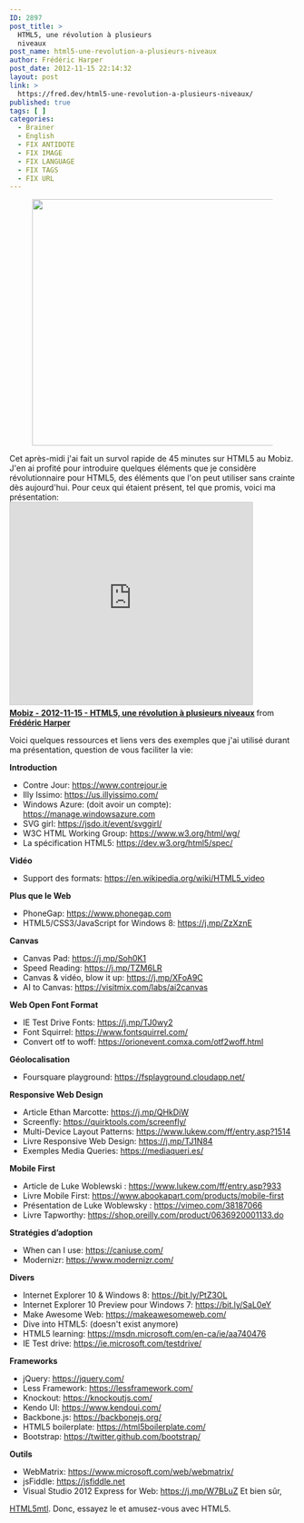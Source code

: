 ```yaml
---
ID: 2897
post_title: >
  HTML5, une révolution à plusieurs
  niveaux
post_name: html5-une-revolution-a-plusieurs-niveaux
author: Frédéric Harper
post_date: 2012-11-15 22:14:32
layout: post
link: >
  https://fred.dev/html5-une-revolution-a-plusieurs-niveaux/
published: true
tags: [ ]
categories:
  - Brainer
  - English
  - FIX ANTIDOTE
  - FIX IMAGE
  - FIX LANGUAGE
  - FIX TAGS
  - FIX URL
---
```

<figure><img title="Print" src="http://fred.dev/wp-content/uploads/2012/11/mobiz.jpg" alt="" width="1755" height="434" /></figure> Cet après-midi j'ai fait un survol rapide de 45 minutes sur HTML5 au Mobiz. J'en ai profité pour introduire quelques éléments que je considère révolutionnaire pour HTML5, des éléments que l'on peut utiliser sans crainte dès aujourd'hui. Pour ceux qui étaient présent, tel que promis, voici ma présentation: <div class="embed rich SlideShare">
  <iframe style="border: 1px solid #CCC; border-width: 1px; margin-bottom: 5px; max-width: 100%;" src="https://www.slideshare.net/slideshow/embed_code/key/CAhO8YUp5eRX1C" width="427" height="356" frameborder="0" marginwidth="0" marginheight="0" scrolling="no" allowfullscreen="allowfullscreen"> </iframe> <div style="margin-bottom: 5px;">
    <strong> <a title="Mobiz - 2012-11-15 - HTML5, une révolution à plusieurs niveaux" href="https://www.slideshare.net/fredericharper/mobiz-20121115-html5-une-rvolution-plusieurs-niveaux" target="_blank" rel="noopener noreferrer">Mobiz - 2012-11-15 - HTML5, une révolution à plusieurs niveaux</a> </strong> from <strong><a href="https://www.slideshare.net/fredericharper" target="_blank" rel="noopener noreferrer">Frédéric Harper</a></strong>
  </div>
</div>

<p style="text-align: left;">
  Voici quelques ressources et liens vers des exemples que j'ai utilisé durant ma présentation, question de vous faciliter la vie:
</p>

**Introduction** 
*   Contre Jour: <a href="https://www.contrejour.ie" target="_blank" rel="noopener noreferrer">https://www.contrejour.ie</a>
*   Illy Issimo: <a href="https://us.illyissimo.com/" target="_blank" rel="noopener noreferrer">https://us.illyissimo.com/</a>
*   Windows Azure: (doit avoir un compte): <a href="https://manage.windowsazure.com" target="_blank" rel="noopener noreferrer">https://manage.windowsazure.com</a>
*   SVG girl: <a href="https://jsdo.it/event/svggirl/" target="_blank" rel="noopener noreferrer">https://jsdo.it/event/svggirl/</a>
*   W3C HTML Working Group: <a href="https://www.w3.org/groups/wg/htmlwg" target="_blank" rel="noopener noreferrer">https://www.w3.org/html/wg/</a>
*   La spécification HTML5: <a href="https://dev.w3.org/html5/spec/" target="_blank" rel="noopener noreferrer">https://dev.w3.org/html5/spec/</a>

**Vidéo** 
*   Support des formats: <a href="https://en.wikipedia.org/wiki/HTML5_video" target="_blank" rel="noopener noreferrer">https://en.wikipedia.org/wiki/HTML5_video</a>

**Plus que le Web** 
*   PhoneGap: <a href="https://www.phonegap.com" target="_blank" rel="noopener noreferrer">https://www.phonegap.com</a>
*   HTML5/CSS3/JavaScript for Windows 8: <a href="https://j.mp/ZzXznE" target="_blank" rel="noopener noreferrer">https://j.mp/ZzXznE</a>

**Canvas** 
*   Canvas Pad: <a href="https://j.mp/Soh0K1" target="_blank" rel="noopener noreferrer">https://j.mp/Soh0K1</a>
*   Speed Reading: <a href="https://j.mp/TZM6LR" target="_blank" rel="noopener noreferrer">https://j.mp/TZM6LR</a>
*   Canvas & vidéo, blow it up: <a href="https://j.mp/XFoA9C" target="_blank" rel="noopener noreferrer">https://j.mp/XFoA9C</a>
*   AI to Canvas: <a href="https://visitmix.com/labs/ai2canvas" target="_blank" rel="noopener noreferrer">https://visitmix.com/labs/ai2canvas</a>

**Web Open Font Format** 
*   IE Test Drive Fonts: <a href="https://j.mp/TJ0wy2" target="_blank" rel="noopener noreferrer">https://j.mp/TJ0wy2</a>
*   Font Squirrel: <a href="https://www.fontsquirrel.com/" target="_blank" rel="noopener noreferrer">https://www.fontsquirrel.com/</a>
*   Convert otf to woff: <a href="https://orionevent.comxa.com/otf2woff.html" target="_blank" rel="noopener noreferrer">https://orionevent.comxa.com/otf2woff.html</a>

**Géolocalisation** 
*   Foursquare playground: <a href="https://fsplayground.cloudapp.net/" target="_blank" rel="noopener noreferrer">https://fsplayground.cloudapp.net/</a>

**Responsive Web Design** 
*   Article Ethan Marcotte: <a href="https://j.mp/QHkDiW" target="_blank" rel="noopener noreferrer">https://j.mp/QHkDiW</a>
*   Screenfly: <a href="https://quirktools.com/screenfly/" target="_blank" rel="noopener noreferrer">https://quirktools.com/screenfly/</a>
*   Multi-Device Layout Patterns: <a href="https://www.lukew.com/ff/entry.asp?1514" target="_blank" rel="noopener noreferrer">https://www.lukew.com/ff/entry.asp?1514</a>
*   Livre Responsive Web Design: <a href="https://j.mp/TJ1N84" target="_blank" rel="noopener noreferrer">https://j.mp/TJ1N84</a>
*   Exemples Media Queries: <a href="https://mediaqueri.es/" target="_blank" rel="noopener noreferrer">https://mediaqueri.es/</a>

**Mobile First** 
*   Article de Luke Woblewski : <a href="https://www.lukew.com/ff/entry.asp?933" target="_blank" rel="noopener noreferrer">https://www.lukew.com/ff/entry.asp?933</a>
*   Livre Mobile First: <a href="https://www.abookapart.com/products/mobile-first" target="_blank" rel="noopener noreferrer">https://www.abookapart.com/products/mobile-first</a>
*   Présentation de Luke Woblewsky : <a href="https://vimeo.com/38187066" target="_blank" rel="noopener noreferrer">https://vimeo.com/38187066</a>
*   Livre Tapworthy: <a href="https://shop.oreilly.com/product/0636920001133.do" target="_blank" rel="noopener noreferrer">https://shop.oreilly.com/product/0636920001133.do</a>

**Stratégies d’adoption** 
*   When can I use: <a href="https://caniuse.com/" target="_blank" rel="noopener noreferrer">https://caniuse.com/</a>
*   Modernizr: <a href="https://www.modernizr.com/" target="_blank" rel="noopener noreferrer">https://www.modernizr.com/</a>

**Divers** 
*   Internet Explorer 10 & Windows 8: <a href="https://bit.ly/PtZ3OL" target="_blank" rel="noopener noreferrer">https://bit.ly/PtZ3OL</a>
*   Internet Explorer 10 Preview pour Windows 7: <a href="https://bit.ly/SaL0eY" target="_blank" rel="noopener noreferrer">https://bit.ly/SaL0eY</a>
*   Make Awesome Web: <a href="https://makeawesomeweb.com/" target="_blank" rel="noopener noreferrer">https://makeawesomeweb.com/</a>
*   Dive into HTML5: (doesn't exist anymore)
*   HTML5 learning: <a href="https://msdn.microsoft.com/en-ca/ie/aa740476" target="_blank" rel="noopener noreferrer">https://msdn.microsoft.com/en-ca/ie/aa740476</a>
*   IE Test drive: <a href="https://ie.microsoft.com/testdrive/" target="_blank" rel="noopener noreferrer">https://ie.microsoft.com/testdrive/</a>

**Frameworks** 
*   jQuery: <a href="https://jquery.com/" target="_blank" rel="noopener noreferrer">https://jquery.com/</a>
*   Less Framework: <a href="https://lessframework.com/" target="_blank" rel="noopener noreferrer">https://lessframework.com/</a>
*   Knockout: <a href="https://knockoutjs.com/" target="_blank" rel="noopener noreferrer">https://knockoutjs.com/</a>
*   Kendo UI: <a href="https://www.kendoui.com/" target="_blank" rel="noopener noreferrer">https://www.kendoui.com/</a>
*   Backbone.js: <a href="https://backbonejs.org/" target="_blank" rel="noopener noreferrer">https://backbonejs.org/</a>
*   HTML5 boilerplate: <a href="https://html5boilerplate.com/" target="_blank" rel="noopener noreferrer">https://html5boilerplate.com/</a>
*   Bootstrap: <a href="https://twitter.github.com/bootstrap/" target="_blank" rel="noopener noreferrer">https://twitter.github.com/bootstrap/</a>

**Outils** 
*   WebMatrix: <a href="https://www.microsoft.com/web/webmatrix/" target="_blank" rel="noopener noreferrer">https://www.microsoft.com/web/webmatrix/</a>
*   jsFiddle: <a href="https://jsfiddle.net" target="_blank" rel="noopener noreferrer">https://jsfiddle.net</a>
*   Visual Studio 2012 Express for Web: <a href="https://j.mp/W7BLuZ" target="_blank" rel="noopener noreferrer">https://j.mp/W7BLuZ</a> Et bien sûr, 

<a href="https://html5mtl.ca" target="_blank" rel="noopener noreferrer">HTML5mtl</a>. Donc, essayez le et amusez-vous avec HTML5.